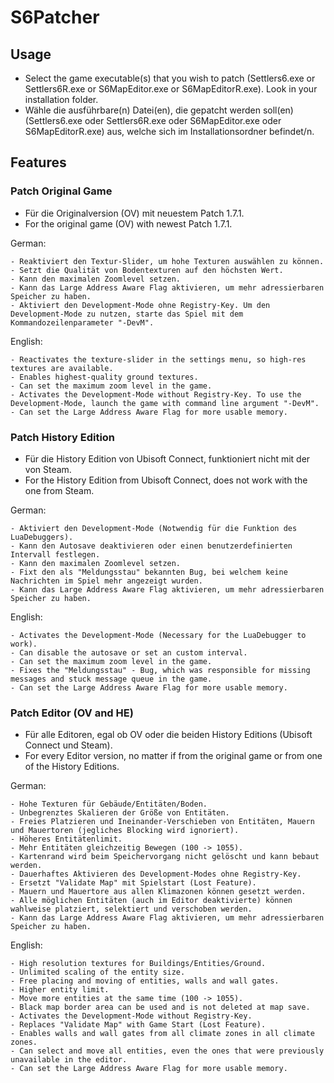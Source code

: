 # S6Patcher
## Usage
- Select the game executable(s) that you wish to patch (Settlers6.exe or Settlers6R.exe or S6MapEditor.exe or S6MapEditorR.exe). Look in your installation folder.
- Wähle die ausführbare(n) Datei(en), die gepatcht werden soll(en) (Settlers6.exe oder Settlers6R.exe oder S6MapEditor.exe oder S6MapEditorR.exe) aus, welche sich im Installationsordner befindet/n.
  
## Features

### Patch Original Game
- Für die Originalversion (OV) mit neuestem Patch 1.7.1.
- For the original game (OV) with newest Patch 1.7.1.

German:
```
- Reaktiviert den Textur-Slider, um hohe Texturen auswählen zu können.
- Setzt die Qualität von Bodentexturen auf den höchsten Wert.
- Kann den maximalen Zoomlevel setzen.
- Kann das Large Address Aware Flag aktivieren, um mehr adressierbaren Speicher zu haben.
- Aktiviert den Development-Mode ohne Registry-Key. Um den Development-Mode zu nutzen, starte das Spiel mit dem Kommandozeilenparameter "-DevM".
```
English:
```
- Reactivates the texture-slider in the settings menu, so high-res textures are available.
- Enables highest-quality ground textures.
- Can set the maximum zoom level in the game.
- Activates the Development-Mode without Registry-Key. To use the Development-Mode, launch the game with command line argument "-DevM".
- Can set the Large Address Aware Flag for more usable memory.
```
### Patch History Edition
- Für die History Edition von Ubisoft Connect, funktioniert nicht mit der von Steam.
- For the History Edition from Ubisoft Connect, does not work with the one from Steam.

German:
```
- Aktiviert den Development-Mode (Notwendig für die Funktion des LuaDebuggers).
- Kann den Autosave deaktivieren oder einen benutzerdefinierten Intervall festlegen.
- Kann den maximalen Zoomlevel setzen.
- Fixt den als "Meldungsstau" bekannten Bug, bei welchem keine Nachrichten im Spiel mehr angezeigt wurden.
- Kann das Large Address Aware Flag aktivieren, um mehr adressierbaren Speicher zu haben.
```
English:
```
- Activates the Development-Mode (Necessary for the LuaDebugger to work).
- Can disable the autosave or set an custom interval.
- Can set the maximum zoom level in the game.
- Fixes the "Meldungsstau" - Bug, which was responsible for missing messages and stuck message queue in the game.
- Can set the Large Address Aware Flag for more usable memory.
```
### Patch Editor (OV and HE)
- Für alle Editoren, egal ob OV oder die beiden History Editions (Ubisoft Connect und Steam).
- For every Editor version, no matter if from the original game or from one of the History Editions.

German:
```
- Hohe Texturen für Gebäude/Entitäten/Boden.
- Unbegrenztes Skalieren der Größe von Entitäten.
- Freies Platzieren und Ineinander-Verschieben von Entitäten, Mauern und Mauertoren (jegliches Blocking wird ignoriert).
- Höheres Entitätenlimit.
- Mehr Entitäten gleichzeitig Bewegen (100 -> 1055).
- Kartenrand wird beim Speichervorgang nicht gelöscht und kann bebaut werden.
- Dauerhaftes Aktivieren des Development-Modes ohne Registry-Key.
- Ersetzt "Validate Map" mit Spielstart (Lost Feature).
- Mauern und Mauertore aus allen Klimazonen können gesetzt werden.
- Alle möglichen Entitäten (auch im Editor deaktivierte) können wahlweise platziert, selektiert und verschoben werden.
- Kann das Large Address Aware Flag aktivieren, um mehr adressierbaren Speicher zu haben.
```
English:
```
- High resolution textures for Buildings/Entities/Ground.
- Unlimited scaling of the entity size.
- Free placing and moving of entities, walls and wall gates.
- Higher entity limit.
- Move more entities at the same time (100 -> 1055).
- Black map border area can be used and is not deleted at map save.
- Activates the Development-Mode without Registry-Key.
- Replaces "Validate Map" with Game Start (Lost Feature).
- Enables walls and wall gates from all climate zones in all climate zones.
- Can select and move all entities, even the ones that were previously unavailable in the editor.
- Can set the Large Address Aware Flag for more usable memory.
```

